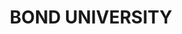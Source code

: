 ---
lastmod: '2025-04-06T06:05:21+00:00'
latitude: -28.077892
layout: suburb
longitude: 153.413136
postcode: '4229'
state: QLD
title: BOND UNIVERSITY
url: /qld/bond-university/
---
